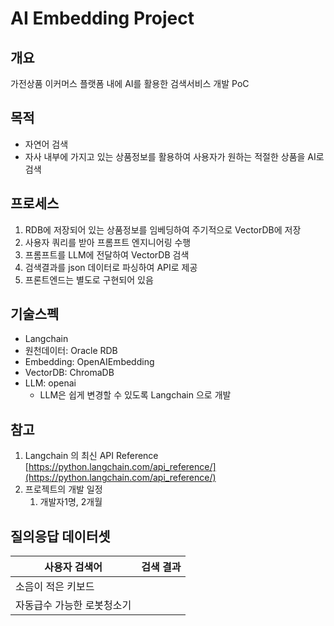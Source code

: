 # AI Embedding Project

## 개요

가전상품 이커머스 플랫폼 내에 AI를 활용한 검색서비스 개발 PoC

## 목적

- 자연어 검색
- 자사 내부에 가지고 있는 상품정보를 활용하여 사용자가 원하는 적절한 상품을 AI로 검색

## 프로세스

1. RDB에 저장되어 있는 상품정보를 임베딩하여 주기적으로 VectorDB에 저장
2. 사용자 쿼리를 받아 프롬프트 엔지니어링 수행
3. 프롬프트를 LLM에 전달하여 VectorDB 검색
4. 검색결과를 json 데이터로 파싱하여 API로 제공
5. 프론트엔드는 별도로 구현되어 있음

## 기술스펙

- Langchain
- 원천데이터: Oracle RDB
- Embedding: OpenAIEmbedding
- VectorDB: ChromaDB
- LLM: openai
    - LLM은 쉽게 변경할 수 있도록 Langchain 으로 개발

## 참고

1. Langchain 의 최신 API Reference  [https://python.langchain.com/api_reference/](https://python.langchain.com/api_reference/)
2. 프로젝트의 개발 일정
    1. 개발자1명, 2개월

## 질의응답 데이터셋

|사용자 검색어|검색 결과|
|---|---|
|소음이 적은 키보드||
|자동급수 가능한 로봇청소기||